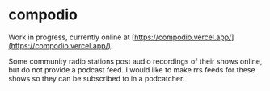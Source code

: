 # compodio

Work in progress, currently online at [https://compodio.vercel.app/](https://compodio.vercel.app/).

Some community radio stations post audio recordings of their shows online, but do not provide a podcast feed. I would like to make rrs feeds for these shows so they can be subscribed to in a podcatcher.
